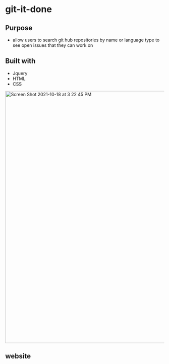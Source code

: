 # git-it-done

## Purpose 
* allow users to search git hub repositories by name or language type to see open issues that they can work on 

## Built with 
* Jquery 
* HTML
* CSS

<img width="801" alt="Screen Shot 2021-10-18 at 3 22 45 PM" src="https://user-images.githubusercontent.com/88166194/137808897-3f602fae-9442-4ea3-b128-3713b1604cef.png">

## website 
